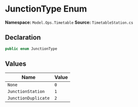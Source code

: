 # JunctionType Enum

**Namespace:** `Model.Ops.Timetable`
**Source:** `TimetableStation.cs`

## Declaration

```csharp
public enum JunctionType
```

## Values

| Name | Value |
|------|-------|
| `None` | `0` |
| `JunctionStation` | `1` |
| `JunctionDuplicate` | `2` |

